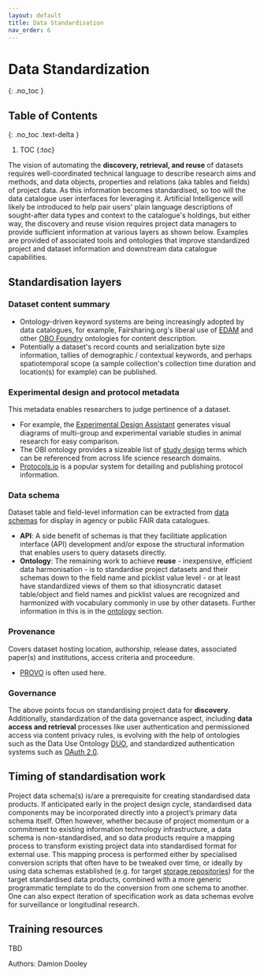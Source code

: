 ```yaml
---
layout: default
title: Data Standardisation
nav_order: 6
---
```


# Data Standardization
{: .no_toc }

## Table of Contents
{: .no_toc .text-delta }

1. TOC
{:toc}

The vision of automating the **discovery, retrieval, and reuse** of datasets requires well-coordinated technical language to describe research aims and methods, and data objects, properties and relations (aka tables and fields) of project data.  As this information becomes standardised, so too will the data catalogue user interfaces for leveraging it.  Artificial Intelligence will likely be introduced to help pair users' plain language descriptions of sought-after data types and context to the catalogue's holdings, but either way, the discovery and reuse vision requires project data managers to provide sufficient information at various layers as shown below.  Examples are provided of associated tools and ontologies that improve standardized project and dataset information and downstream data catalogue capabilities.

## Standardisation layers

### **Dataset content summary**

 * Ontology-driven keyword systems are being increasingly adopted by data catalogues, for example, Fairsharing.org's liberal use of [EDAM](https://edamontology.org/page) and other [OBO Foundry](https://obofoundry.org/) ontologies for content description.
 * Potentially a dataset's record counts and serialization byte size information, tallies of demographic / contextual keywords, and perhaps spatiotemporal scope (a sample collection's collection time duration and location(s) for example) can be published.

### **Experimental design and protocol metadata**

This metadata enables researchers to judge pertinence of a dataset.

 * For example, the [Experimental Design Assistant](https://nc3rs.org.uk/our-portfolio/experimental-design-assistant-eda) generates visual diagrams of multi-group and experimental variable studies in animal research for easy comparison.
 * The OBI ontology provides a sizeable list of [study design](http://purl.obolibrary.org/obo/OBI_0500000) terms which can be referenced from across life science research domains.
 * [Protocols.io](https://www.protocols.io/) is a popular system for detailing and publishing protocol information.

### **Data schema**

Dataset table and field-level information can be extracted from [data schemas](https://github.com/ClimateSmartAgCollab/Documentation-en/blob/main/docs/Data_Documentation/schemas.md) for display in agency or public FAIR data catalogues.

 * **API**: A side benefit of schemas is that they facilitiate application interface (API) development and/or expose the structural information that enables users to query datasets directly.
 * **Ontology**: The remaining work to achieve **reuse** - inexpensive, efficient data harmonisation - is to standardise project datasets and their schemas down to the field name and picklist value level - or at least have standardized views of them so that idiosyncratic dataset table/object and field names and picklist values are recognized and harmonized with vocabulary commonly in use by other datasets.  Further information in this is in the [ontology](https://github.com/ClimateSmartAgCollab/Documentation-en/blob/main/docs/Data_Standardization/ontology.md) section.

### **Provenance**
Covers dataset hosting location, authorship, release dates, associated paper(s) and institutions, access criteria and proceedure.

 * [PROVO](https://www.w3.org/TR/prov-overview/) is often used here.

### **Governance**
The above points focus on standardising project data for **discovery**.  Additionally, standardization of the data governance aspect, including **data access and retrieval** processes like user authentication and permissioned access via content privacy rules, is evolving with the help of ontologies such as the Data Use Ontology [DUO](https://github.com/EBISPOT/DUO), and standardized authentication systems such as [OAuth 2.0](https://oauth.net/2/).

## Timing of standardisation work

Project data schema(s) is/are a prerequisite for creating standardised data products. If anticipated early in the project design cycle, standardised data components may be incorporated directly into a project’s primary data schema itself. Often however, whether because of project momentum or a commitment to existing information technology infrastructure, a data schema is non-standardised, and so data products require a mapping process to transform existing project data into standardised format for external use. This mapping process is performed either by specialised conversion scripts that often have to be tweaked over time, or ideally by using data schemas established (e.g. for target [storage repositories](https://github.com/ClimateSmartAgCollab/Documentation-en/blob/main/docs/storage/index.md)) for the target standardised data products, combined with a more generic programmatic template to do the conversion from one schema to another. One can also expect iteration of specification work as data schemas evolve for surveillance or longitudinal research.

## Training resources ###
TBD


Authors: Damion Dooley
